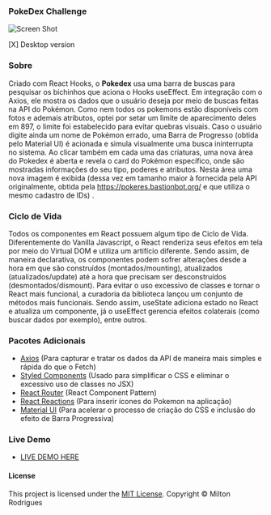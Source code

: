 ### PokeDex Challenge

![Screen Shot](https://github.com/Miltonr87/GlobeCoin/blob/main/pokedex.png)

[X] Desktop version

### Sobre

Criado com React Hooks, o **Pokedex** usa uma barra de buscas para pesquisar os bichinhos que aciona o Hooks useEffect. Em integração com o Axios, ele mostra os dados que o usuário deseja por meio de buscas feitas na API do Pokémon. Como nem todos os pokemons estão disponíveis com fotos e ademais atributos, optei por setar um limite de aparecimento deles em 897, o limite foi estabelecido para evitar quebras visuais. Caso o usuário digite ainda um nome de Pokémon errado, uma Barra de Progresso (obtida pelo Material UI) é acionada e simula visualmente uma busca ininterrupta no sistema. Ao clicar também em cada uma das criaturas, uma nova área do Pokedex é aberta e revela o card do Pokémon específico, onde são mostradas informações do seu tipo, poderes e atributos. Nesta área uma nova imagem é exibida (dessa vez em tamanho maior à fornecida pela API originalmente, obtida pela https://pokeres.bastionbot.org/ e que utiliza o mesmo cadastro de IDs) . 

### Ciclo de Vida

Todos os componentes em React possuem algum tipo de Ciclo de Vida. Diferentemente do Vanilla Javascript, o React renderiza seus efeitos em tela por meio do Virtual DOM e utiliza um artifício diferente. Sendo assim, de maneira declarativa, os componentes podem sofrer alterações desde a hora em que são construídos (montados/mounting), atualizados (atualizados/update) até a hora que precisam ser desconstruídos (desmontados/dismount). Para evitar o uso excessivo de classes e tornar o React mais funcional, a curadoria da biblioteca lançou um conjunto de métodos mais funcionais. Sendo assim, useState adiciona estado no React e atualiza um componente, já o useEffect gerencia efeitos colaterais (como buscar dados por exemplo), entre outros.     

### Pacotes Adicionais

- [Axios](https://github.com/axios/axios) (Para capturar e tratar os dados da API de maneira mais simples e rápida do que o Fetch)
- [Styled Components](https://github.com/styled-components/styled-components) (Usado para simplificar o CSS e eliminar o excessivo uso de classes no JSX)
- [React Router](https://reactrouter.com/) (React Component Pattern)
- [React Reactions](https://www.npmjs.com/package/react-scroll) (Para inserir ícones do Pokemon na aplicação)
- [Material UI](http://react-icons.github.io/react-icons/) (Para acelerar o processo de criação do CSS e inclusão do efeito de Barra Progressiva)

### Live Demo 

- [LIVE DEMO HERE](https://pokemon-pokedex-challenge.vercel.app/)

#### License

This project is licensed under the [MIT License](https://magno.mit-license.org/2018). Copyright © Milton Rodrigues

